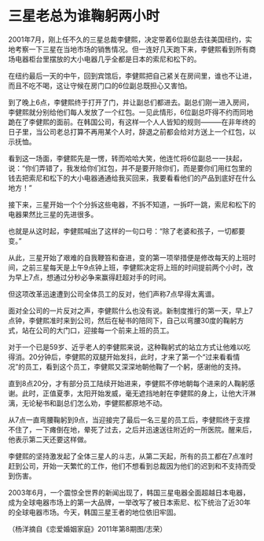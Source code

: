 # 三星老总为谁鞠躬两小时

2001年7月，刚上任不久的三星总裁李健熙，决定带着6位副总去往美国纽约，实地考察一下三星在当地市场的销售情况。但一连好几天跑下来，李健熙看到所有商场电器柜台里摆放的大小电器几乎全都是日本的索尼和松下的。 

在纽约最后一天的中午，回到宾馆后，李健熙把自己紧关在房间里，谁也不让进，而且不吃不喝，这让守候在房门口的6位副总既担心又害怕。 

到了晚上6点，李健熙终于打开了门，并让副总们都进去。副总们刚一进入房间，李健熙就分别给他们每人发放了一个红包。一见此情形，6位副总吓得不约而同地跪在了李健熙的面前。在韩国公司，有这样一个人人皆知的规则———在非年终的日子里，当公司老总打算不再用某个人时，辞退之前都会给对方送上一个红包，以示抚恤。 

看到这一场面，李健熙先是一愣，转而哈哈大笑，他连忙将6位副总一一扶起，说：“你们弄错了，我发给你们红包，并不是要开除你们，而是要你们用红包里的钱去把索尼和松下的大小电器通通给我买回来，我要看看他们的产品到底好在什么地方！” 

接下来，三星开始一个个分拆这些电器，不拆不知道，一拆吓一跳，索尼和松下的电器果然比三星的先进很多。 

也就是从这时起，李健熙喊出了这样的一句口号：“除了老婆和孩子，一切都要变。” 

从此，三星开始了艰难的自我鞭笞和奋进，变的第一项举措便是修改每天的上班时间，之前三星每天是上午9点钟上班，李健熙决定将上班的时间提前两个小时，改为早上7点，想通过分秒必争来赢得赶超对手的时间。 

但这项改革迅速遭到公司全体员工的反对，他们声称7点早得太离谱。 

面对全公司的一片反对之声，李健熙什么也没有说。新制度推行的第一天，早上7点钟，李健熙准时来到公司，然后在秘书的陪同下，自己以弯腰30度的鞠躬方式，站在公司的大门口，迎接每一个前来上班的员工。 

对于一个已是59岁、近乎老人的李健熙来说，这种鞠躬式的站立方式让他难以吃得消。20分钟后，李健熙的双腿开始发抖，此时，才来了第一个“过来看看情况”的员工，看到这个员工，李健熙又深深地朝他鞠了一个躬，感谢他的支持。 

直到8点20分，才有部分员工陆续开始进来，李健熙不停地朝每个进来的人鞠躬感谢。此时，正值夏季，太阳开始发威，毫无遮挡地射在李健熙的身上，让他大汗淋漓，无论秘书和副总们怎么劝，李健熙都原地不动。 

从7点一直弯腰鞠躬到9点，当迎接完了最后一名三星的员工后，李健熙终于支撑不住了，一下瘫倒在地，晕死了过去，之后并迅速送往附近的一所医院。醒来后，他表示第二天还要这样做。 

李健熙的坚持激发起了全体三星人的斗志，从第二天起，所有的员工都在7点准时赶到公司，开始一天繁忙的工作，他们不想看到总裁因为他们的迟到和不支持而受到伤害。 

2003年6月，一个震惊全世界的新闻出现了，韩国三星电器全面超越日本电器，成为全球电器市场上的第一大品牌，一举改写了被日本索尼、松下统治了近30年的全球电器市场。今天，韩国三星王者的地位依旧牢固。 

（杨洋摘自《恋爱婚姻家庭》2011年第8期图/志荣）